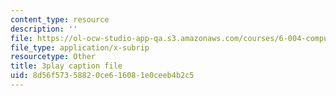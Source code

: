 ```yaml
---
content_type: resource
description: ''
file: https://ol-ocw-studio-app-qa.s3.amazonaws.com/courses/6-004-computation-structures-spring-2017/8d56f57358820ce616081e0ceeb4b2c5_H0xGKKpKaRE.srt
file_type: application/x-subrip
resourcetype: Other
title: 3play caption file
uid: 8d56f573-5882-0ce6-1608-1e0ceeb4b2c5
---
```

